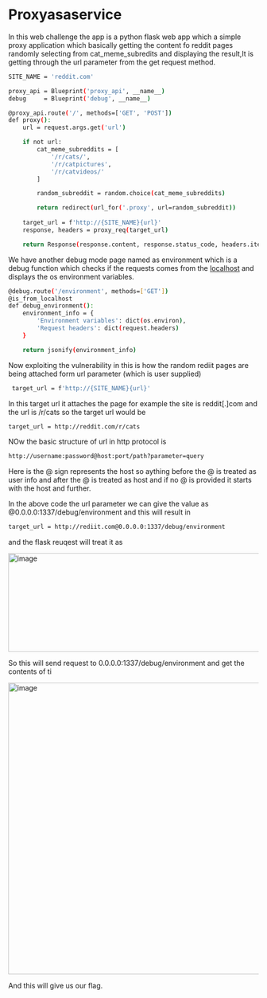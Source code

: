 # Proxyasaservice

In this web challenge the app is a python flask web app which a simple proxy application which basically getting the content fo reddit pages randomly selecting from cat_meme_subredits and displaying the result,It is getting through the url parameter from the get request method.

```bash
SITE_NAME = 'reddit.com'

proxy_api = Blueprint('proxy_api', __name__)
debug     = Blueprint('debug', __name__)

@proxy_api.route('/', methods=['GET', 'POST'])
def proxy():
    url = request.args.get('url')

    if not url:
        cat_meme_subreddits = [
            '/r/cats/',
            '/r/catpictures',
            '/r/catvideos/'
        ]

        random_subreddit = random.choice(cat_meme_subreddits)

        return redirect(url_for('.proxy', url=random_subreddit))
    
    target_url = f'http://{SITE_NAME}{url}'
    response, headers = proxy_req(target_url)

    return Response(response.content, response.status_code, headers.items())
```

We have another debug mode page named as environment which is a debug function which checks if the requests comes from the [localhost](http://localhost) and displays the os environment variables.

```bash
@debug.route('/environment', methods=['GET'])
@is_from_localhost
def debug_environment():
    environment_info = {
        'Environment variables': dict(os.environ),
        'Request headers': dict(request.headers)
    }

    return jsonify(environment_info) 
```

Now exploiting the vulnerability in this is how the random rediit pages are being attached form url parameter (which is user supplied)

```bash
 target_url = f'http://{SITE_NAME}{url}'
```

In this target url it attaches the page for example the site is reddit[.]com and the url is /r/cats so the target url would be 

```bash
target_url = http://reddit.com/r/cats
```

NOw the basic structure of url in http protocol is 

```bash
http://username:password@host:port/path?parameter=query
```

Here is the @ sign represents the host so aything before the @ is treated as user info and after the @ is treated as host and if no @ is provided it starts with the host and further.

In the above code the url parameter we can give the value as @0.0.0.0:1337/debug/environment and this will result in

```bash
target_url = http://rediit.com@0.0.0.0:1337/debug/environment
```

and the flask reuqest will treat it as 

<img width="675" height="198" alt="image" src="https://github.com/user-attachments/assets/defa50cc-9985-4575-a9aa-d480d66dae5b" />


So this will send request to 0.0.0.0:1337/debug/environment and get the contents of ti

<img width="1228" height="586" alt="image" src="https://github.com/user-attachments/assets/f24c99cf-d944-435a-9b0f-9936d0668791" />


And this will give us our flag.
